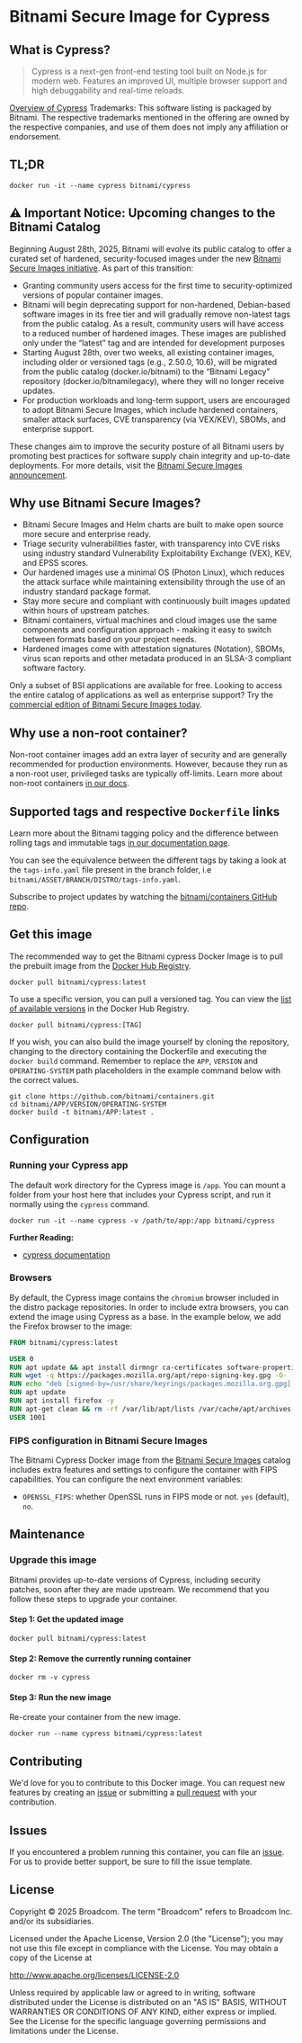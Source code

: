 # Bitnami Secure Image for Cypress

## What is Cypress?

> Cypress is a next-gen front-end testing tool built on Node.js for modern web. Features an improved UI, multiple browser support and high debuggability and real-time reloads.

[Overview of Cypress](https://www.cypress.io/)
Trademarks: This software listing is packaged by Bitnami. The respective trademarks mentioned in the offering are owned by the respective companies, and use of them does not imply any affiliation or endorsement.

## TL;DR

```console
docker run -it --name cypress bitnami/cypress
```

## ⚠️ Important Notice: Upcoming changes to the Bitnami Catalog

Beginning August 28th, 2025, Bitnami will evolve its public catalog to offer a curated set of hardened, security-focused images under the new [Bitnami Secure Images initiative](https://news.broadcom.com/app-dev/broadcom-introduces-bitnami-secure-images-for-production-ready-containerized-applications). As part of this transition:

- Granting community users access for the first time to security-optimized versions of popular container images.
- Bitnami will begin deprecating support for non-hardened, Debian-based software images in its free tier and will gradually remove non-latest tags from the public catalog. As a result, community users will have access to a reduced number of hardened images. These images are published only under the “latest” tag and are intended for development purposes
- Starting August 28th, over two weeks, all existing container images, including older or versioned tags (e.g., 2.50.0, 10.6), will be migrated from the public catalog (docker.io/bitnami) to the “Bitnami Legacy” repository (docker.io/bitnamilegacy), where they will no longer receive updates.
- For production workloads and long-term support, users are encouraged to adopt Bitnami Secure Images, which include hardened containers, smaller attack surfaces, CVE transparency (via VEX/KEV), SBOMs, and enterprise support.

These changes aim to improve the security posture of all Bitnami users by promoting best practices for software supply chain integrity and up-to-date deployments. For more details, visit the [Bitnami Secure Images announcement](https://github.com/bitnami/containers/issues/83267).

## Why use Bitnami Secure Images?

- Bitnami Secure Images and Helm charts are built to make open source more secure and enterprise ready.
- Triage security vulnerabilities faster, with transparency into CVE risks using industry standard Vulnerability Exploitability Exchange (VEX), KEV, and EPSS scores.
- Our hardened images use a minimal OS (Photon Linux), which reduces the attack surface while maintaining extensibility through the use of an industry standard package format.
- Stay more secure and compliant with continuously built images updated within hours of upstream patches.
- Bitnami containers, virtual machines and cloud images use the same components and configuration approach - making it easy to switch between formats based on your project needs.
- Hardened images come with attestation signatures (Notation), SBOMs, virus scan reports and other metadata produced in an SLSA-3 compliant software factory.

Only a subset of BSI applications are available for free. Looking to access the entire catalog of applications as well as enterprise support? Try the [commercial edition of Bitnami Secure Images today](https://www.arrow.com/globalecs/uk/products/bitnami-secure-images/).

## Why use a non-root container?

Non-root container images add an extra layer of security and are generally recommended for production environments. However, because they run as a non-root user, privileged tasks are typically off-limits. Learn more about non-root containers [in our docs](https://techdocs.broadcom.com/us/en/vmware-tanzu/application-catalog/tanzu-application-catalog/services/tac-doc/apps-tutorials-work-with-non-root-containers-index.html).

## Supported tags and respective `Dockerfile` links

Learn more about the Bitnami tagging policy and the difference between rolling tags and immutable tags [in our documentation page](https://techdocs.broadcom.com/us/en/vmware-tanzu/application-catalog/tanzu-application-catalog/services/tac-doc/apps-tutorials-understand-rolling-tags-containers-index.html).

You can see the equivalence between the different tags by taking a look at the `tags-info.yaml` file present in the branch folder, i.e `bitnami/ASSET/BRANCH/DISTRO/tags-info.yaml`.

Subscribe to project updates by watching the [bitnami/containers GitHub repo](https://github.com/bitnami/containers).

## Get this image

The recommended way to get the Bitnami cypress Docker Image is to pull the prebuilt image from the [Docker Hub Registry](https://hub.docker.com/r/bitnami/cypress).

```console
docker pull bitnami/cypress:latest
```

To use a specific version, you can pull a versioned tag. You can view the [list of available versions](https://hub.docker.com/r/bitnami/cypress/tags/) in the Docker Hub Registry.

```console
docker pull bitnami/cypress:[TAG]
```

If you wish, you can also build the image yourself by cloning the repository, changing to the directory containing the Dockerfile and executing the `docker build` command. Remember to replace the `APP`, `VERSION` and `OPERATING-SYSTEM` path placeholders in the example command below with the correct values.

```console
git clone https://github.com/bitnami/containers.git
cd bitnami/APP/VERSION/OPERATING-SYSTEM
docker build -t bitnami/APP:latest .
```

## Configuration

### Running your Cypress app

The default work directory for the Cypress image is `/app`. You can mount a folder from your host here that includes your Cypress script, and run it normally using the `cypress` command.

```console
docker run -it --name cypress -v /path/to/app:/app bitnami/cypress
```

**Further Reading:**

- [cypress documentation](https://www.cypress.io//docs)

### Browsers

By default, the Cypress image contains the `chromium` browser included in the distro package repositories. In order to include extra browsers, you can extend the image using Cypress as a base. In the example below, we add the Firefox browser to the image:

```dockerfile
FROM bitnami/cypress:latest

USER 0
RUN apt update && apt install dirmngr ca-certificates software-properties-common apt-transport-https wget -y
RUN wget -q https://packages.mozilla.org/apt/repo-signing-key.gpg -O- | gpg --dearmor && tee /usr/share/keyrings/packages.mozilla.org.gpg > /dev/null
RUN echo "deb [signed-by=/usr/share/keyrings/packages.mozilla.org.gpg] https://packages.mozilla.org/apt mozilla main" | tee -a /etc/apt/sources.list.d/mozilla.list > /dev/null
RUN apt update
RUN apt install firefox -y
RUN apt-get clean && rm -rf /var/lib/apt/lists /var/cache/apt/archives
USER 1001
```

### FIPS configuration in Bitnami Secure Images

The Bitnami Cypress Docker image from the [Bitnami Secure Images](https://www.arrow.com/globalecs/uk/products/bitnami-secure-images/) catalog includes extra features and settings to configure the container with FIPS capabilities. You can configure the next environment variables:

- `OPENSSL_FIPS`: whether OpenSSL runs in FIPS mode or not. `yes` (default), `no`.

## Maintenance

### Upgrade this image

Bitnami provides up-to-date versions of Cypress, including security patches, soon after they are made upstream. We recommend that you follow these steps to upgrade your container.

#### Step 1: Get the updated image

```console
docker pull bitnami/cypress:latest
```

#### Step 2: Remove the currently running container

```console
docker rm -v cypress
```

#### Step 3: Run the new image

Re-create your container from the new image.

```console
docker run --name cypress bitnami/cypress:latest
```

## Contributing

We'd love for you to contribute to this Docker image. You can request new features by creating an [issue](https://github.com/bitnami/containers/issues) or submitting a [pull request](https://github.com/bitnami/containers/pulls) with your contribution.

## Issues

If you encountered a problem running this container, you can file an [issue](https://github.com/bitnami/containers/issues/new/choose). For us to provide better support, be sure to fill the issue template.

## License

Copyright &copy; 2025 Broadcom. The term "Broadcom" refers to Broadcom Inc. and/or its subsidiaries.

Licensed under the Apache License, Version 2.0 (the "License");
you may not use this file except in compliance with the License.
You may obtain a copy of the License at

<http://www.apache.org/licenses/LICENSE-2.0>

Unless required by applicable law or agreed to in writing, software
distributed under the License is distributed on an "AS IS" BASIS,
WITHOUT WARRANTIES OR CONDITIONS OF ANY KIND, either express or implied.
See the License for the specific language governing permissions and
limitations under the License.
